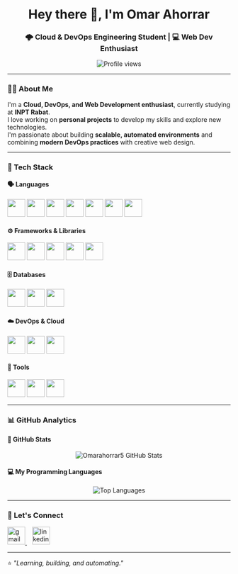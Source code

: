 <h1 align="center">Hey there 👋, I'm Omar Ahorrar</h1>
<h3 align="center">🌩️ Cloud & DevOps Engineering Student | 💻 Web Dev Enthusiast</h3>

<p align="center">
  <img src="https://komarev.com/ghpvc/?username=Omarahorrar5&label=Profile%20views&color=0e75b6&style=flat" alt="Profile views" />
</p>

---

### 👨‍💻 About Me

I'm a **Cloud, DevOps, and Web Development enthusiast**, currently studying at **INPT Rabat**.  
I love working on **personal projects** to develop my skills and explore new technologies.  
I'm passionate about building **scalable, automated environments** and combining **modern DevOps practices** with creative web design. 

---

### 🧠 Tech Stack

#### 🗣️ Languages
<p align="left">
  <img src="https://cdn.jsdelivr.net/gh/devicons/devicon/icons/javascript/javascript-original.svg" width="40" height="40"/>
  <img src="https://cdn.jsdelivr.net/gh/devicons/devicon/icons/typescript/typescript-original.svg" width="40" height="40"/>
  <img src="https://cdn.jsdelivr.net/gh/devicons/devicon/icons/php/php-original.svg" width="40" height="40"/>
  <img src="https://cdn.jsdelivr.net/gh/devicons/devicon/icons/python/python-original.svg" width="40" height="40"/>
  <img src="https://cdn.jsdelivr.net/gh/devicons/devicon/icons/cplusplus/cplusplus-original.svg" width="40" height="40"/>
  <img src="https://cdn.jsdelivr.net/gh/devicons/devicon/icons/html5/html5-original.svg" width="40" height="40"/>
  <img src="https://cdn.jsdelivr.net/gh/devicons/devicon/icons/css3/css3-original.svg" width="40" height="40"/>
</p>

#### ⚙️ Frameworks & Libraries
<p align="left">
  <img src="https://cdn.jsdelivr.net/gh/devicons/devicon/icons/vuejs/vuejs-original.svg" width="40" height="40"/>
  <img src="https://cdn.jsdelivr.net/gh/devicons/devicon/icons/react/react-original.svg" width="40" height="40"/>
  <img src="https://cdn.jsdelivr.net/gh/devicons/devicon/icons/nodejs/nodejs-original.svg" width="40" height="40"/>
  <img src="https://cdn.jsdelivr.net/gh/devicons/devicon/icons/express/express-original.svg" width="40" height="40"/>
  <img src="https://cdn.jsdelivr.net/gh/devicons/devicon/icons/laravel/laravel-plain.svg" width="40" height="40"/>
</p>

#### 🗄️ Databases
<p align="left">
  <img src="https://cdn.jsdelivr.net/gh/devicons/devicon/icons/mysql/mysql-original.svg" width="40" height="40"/>
  <img src="https://cdn.jsdelivr.net/gh/devicons/devicon/icons/postgresql/postgresql-original.svg" width="40" height="40"/>
  <img src="https://cdn.jsdelivr.net/gh/devicons/devicon/icons/mongodb/mongodb-original.svg" width="40" height="40"/>
</p>

#### ☁️ DevOps & Cloud
<p align="left">
  <img src="https://cdn.jsdelivr.net/gh/devicons/devicon/icons/docker/docker-original.svg" width="40" height="40"/>
  <img src="https://cdn.jsdelivr.net/gh/devicons/devicon/icons/git/git-original.svg" width="40" height="40"/>
  <img src="https://cdn.jsdelivr.net/gh/devicons/devicon/icons/github/github-original.svg" width="40" height="40"/>
</p>

#### 🧰 Tools
<p align="left">
  <img src="https://cdn.jsdelivr.net/gh/devicons/devicon/icons/vscode/vscode-original.svg" width="40" height="40"/>
  <img src="https://cdn.jsdelivr.net/gh/devicons/devicon/icons/postman/postman-original.svg" width="40" height="40"/>
  <img src="https://cdn.jsdelivr.net/gh/devicons/devicon/icons/figma/figma-original.svg" width="40" height="40"/>
</p>

---

### 📊 GitHub Analytics

#### 🧩 GitHub Stats  
<p align="center">
  <img src="https://github-readme-stats.vercel.app/api?username=Omarahorrar5&show_icons=true&theme=tokyonight" alt="Omarahorrar5 GitHub Stats" />
</p>

#### 💻 My Programming Languages  
<p align="center">
  <img src="https://github-readme-stats.vercel.app/api/top-langs/?username=Omarahorrar5&layout=compact&theme=tokyonight" alt="Top Languages" />
</p>

---

### 🤝 Let's Connect

<p align="left">
  <a href="mailto:omarahorar@gmail.com" target="_blank">
    <img src="https://skillicons.dev/icons?i=gmail" alt="gmail" width="40" height="40"/>
  </a>
  &nbsp;&nbsp;
  <a href="https://www.linkedin.com/in/omar-ahorrar-02a5a9244/" target="_blank">
    <img src="https://skillicons.dev/icons?i=linkedin" alt="linkedin" width="40" height="40"/>
  </a>
</p>

---

⭐ *"Learning, building, and automating."*
